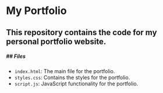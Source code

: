 # My Portfolio

## This repository contains the code for my personal portfolio website.


##### ## Files

- `index.html`: The main file for the portfolio.
- `styles.css`: Contains the styles for the portfolio.
- `script.js`: JavaScript functionality for the portfolio.
